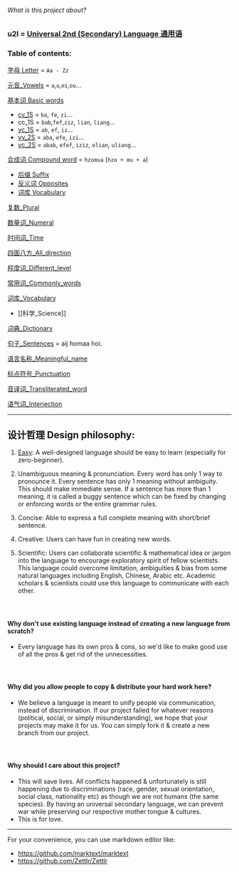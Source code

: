 ###### What is this project about?

### u2l = [Universal 2nd (Secondary) Language 通用语](语言名称_Meaningful_name.md)

### Table of contents:

[字母 Letter](字母_Letter.md) = `Aa - Zz`

[元音_Vowels](元音_Vowels.md) = `a`,`u`,`ei`,`ou`...

[基本词 Basic words](基本词_Basic_words.md)

- [cv_1S](cv_1S.md) = `ba`, `fe`, `zi`...
- cc_1S = `bab`,`fef`,`ziz`, `lian`, `liang`...
- [vc_1S](vc_1S.md) = `ab`, `ef`, `iz`...
- [vv_2S](vv_2S.md) = `aba`, `efe`, `izi`...
- [vc_2S](vc_2S.md) = `abab`, `efef`, `iziz`, `olian`, `uliang`...

[合成词 Compound word](合成词_Compound_word.md) = `hzomua` (`hzo + mu + a`)

- [后缀 Suffix](后缀_Suffix.md)
- [反义词 Opposites](反义词_Opposites.md)
- [词库 Vocabulary](%E8%AF%8D%E5%BA%93_Vocabulary.md)

[复数_Plural](复数_Plural.md) 

[数量词_Numeral](数量词_Numeral.md)

[时间词_Time](时间词_Time.md)

[四面八方_All_direction](四面八方_All_direction.md)

[程度词_Different_level](程度词_Different_level.md) 

[常用词_Commonly_words](常用词_Commonly_words.md)

[词库_Vocabulary](词库_Vocabulary.md)
- [[科学_Science]]

[词典_Dictionary](词典_Dictionary.md)

[句子_Sentences](句子_Sentences.md) = aij homaa hoi.

[语言名称_Meaningful_name](语言名称_Meaningful_name.md)

[标点符号_Punctuation](标点符号_Punctuation.md)

[音译词_Transliterated_word](音译词_Transliterated_words.md)

[语气词_Interjection](语气词_Interjection.md)

---

## 设计哲理 Design philosophy:

1. [Easy](简易_Simplicity.md): A well-designed language should be easy to learn (especially for zero-beginner).

2. Unambiguous meaning & pronunciation. Every word has only 1 way to pronounce it. Every sentence has only 1 meaning without ambiguity. This should make immediate sense. If a sentence has more than 1 meaning, it is called a buggy sentence which can be fixed by changing or enforcing words or the entire grammar rules.

3. Concise: Able to express a full complete meaning with short/brief sentence.  

4. Creative: Users can have fun in creating new words.  

5. Scientific: Users can collaborate scientific & mathematical idea or jargon into the language to encourage exploratory spirit of fellow scientists. This language could overcome limitation, ambiguities & bias from some natural languages including English, Chinese, Arabic etc. Academic scholars & scientists could use this language to communicate with each other.

#### <br>

#### Why don't use existing language instead of creating a new language from scratch?

- Every language has its own pros & cons, so we'd like to make good use of all the pros & get rid of the unnecessities.

#### <br>

#### Why did you allow people to copy & distribute your hard work here?

- We believe a language is meant to unify people via communication, instead of discrimination. If our project failed for whatever reasons (political, social, or simply misunderstanding), we hope that your projects may make it for us. You can simply fork it & create a new branch from our project.

#### <br>

#### Why should I care about this project?

- This will save lives. All conflicts happened & unfortunately is still happening due to discriminations (race, gender, sexual orientation, social class, nationality etc) as though we are not humans (the same species). By having an universal secondary language, we can prevent war while preserving our respective mother tongue & cultures.
- This is for love.

---

For your convenience, you can use markdown editor like:

- https://github.com/marktext/marktext
- https://github.com/Zettlr/Zettlr

